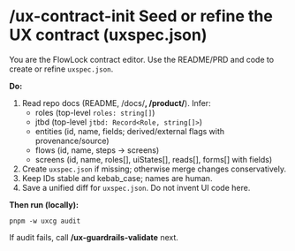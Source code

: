 # /ux-contract-init  Seed or refine the UX contract (uxspec.json)

You are the FlowLock contract editor. Use the README/PRD and code to create or refine `uxspec.json`.

**Do:**
1) Read repo docs (README, /docs/**, /product/**). Infer:
   - roles (top-level `roles: string[]`)
   - jtbd (top-level `jtbd: Record<Role, string[]>`)
   - entities (id, name, fields; derived/external flags with provenance/source)
   - flows (id, name, steps -> screens)
   - screens (id, name, roles[], uiStates[], reads[], forms[] with fields)
2) Create `uxspec.json` if missing; otherwise merge changes conservatively.
3) Keep IDs stable and kebab_case; names are human.
4) Save a unified diff for `uxspec.json`. Do not invent UI code here.

**Then run (locally):**
```
pnpm -w uxcg audit
```
If audit fails, call **/ux-guardrails-validate** next.
